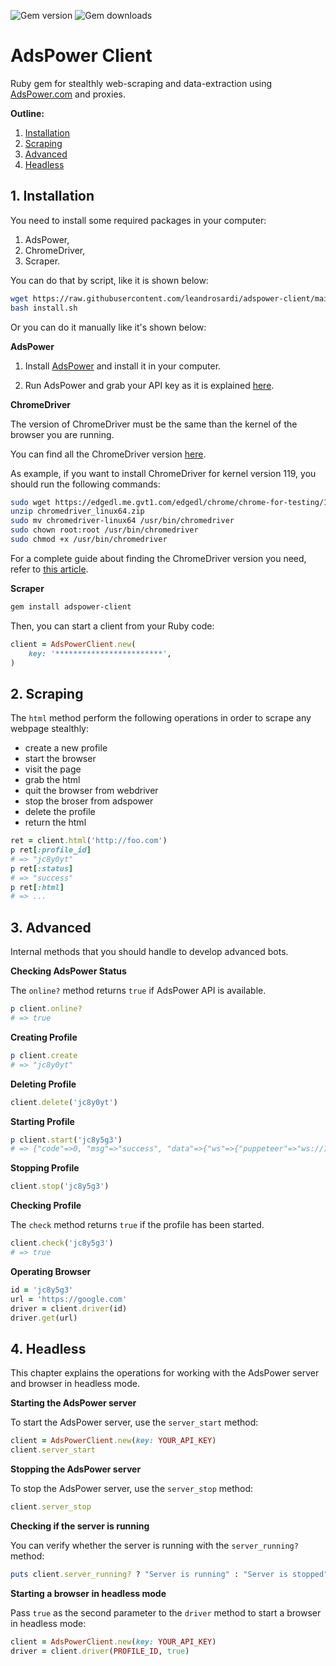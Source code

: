 ![Gem version](https://img.shields.io/gem/v/adspower-client) ![Gem downloads](https://img.shields.io/gem/dt/adspower-client)

# AdsPower Client

Ruby gem for stealthly web-scraping and data-extraction using [AdsPower.com](https://www.adspower.com/) and proxies.

**Outline:**

1. [Installation](#1-installation)
2. [Scraping](#2-scraping)
3. [Advanced](#3-advanced)
4. [Headless](#4-headless)

## 1. Installation

You need to install some required packages in your computer:

1. AdsPower,
2. ChromeDriver,
3. Scraper.

You can do that by script, like it is shown below:

```bash
wget https://raw.githubusercontent.com/leandrosardi/adspower-client/main/install.sh
bash install.sh
```

Or you can do it manually like it's shown below:

**AdsPower**

1. Install [AdsPower](https://www.adspower.com/) and install it in your computer.

2. Run AdsPower and grab your API key as it is explained [here](https://help.adspower.com/docs/UsrbbM).

**ChromeDriver**

The version of ChromeDriver must be the same than the kernel of the browser you are running.

You can find all the ChromeDriver version [here](https://googlechromelabs.github.io/chrome-for-testing/).

As example, if you want to install ChromeDriver for kernel version 119, you should run the following commands:

```bash
sudo wget https://edgedl.me.gvt1.com/edgedl/chrome/chrome-for-testing/116.0.5845.96/linux64/chromedriver-linux64.zip
unzip chromedriver_linux64.zip
sudo mv chromedriver-linux64 /usr/bin/chromedriver
sudo chown root:root /usr/bin/chromedriver
sudo chmod +x /usr/bin/chromedriver
``````

For a complete guide about finding the ChromeDriver version you need, refer to [this article](https://chromedriver.chromium.org/downloads/version-selection).

**Scraper**

```bash
gem install adspower-client
```

Then, you can start a client from your Ruby code:

```ruby
client = AdsPowerClient.new(
    key: '************************',
)
```

## 2. Scraping

The `html` method perform the following operations in order to scrape any webpage stealthly:

- create a new profile
- start the browser
- visit the page
- grab the html
- quit the browser from webdriver
- stop the broser from adspower
- delete the profile
- return the html

```ruby
ret = client.html('http://foo.com')
p ret[:profile_id]
# => "jc8y0yt"
p ret[:status]
# => "success"
p ret[:html]
# => ...
```

## 3. Advanced

Internal methods that you should handle to develop advanced bots.

**Checking AdsPower Status**

The `online?` method returns `true` if AdsPower API is available.

```ruby
p client.online?
# => true
```

**Creating Profile**

```ruby
p client.create
# => "jc8y0yt"
```

**Deleting Profile**

```ruby
client.delete('jc8y0yt')
```

**Starting Profile**

```ruby
p client.start('jc8y5g3')
# => {"code"=>0, "msg"=>"success", "data"=>{"ws"=>{"puppeteer"=>"ws://127.0.0.1:43703/devtools/browser/60e1d880-e4dc-4ae0-a2d3-56d123648299", "selenium"=>"127.0.0.1:43703"}, "debug_port"=>"43703", "webdriver"=>"/home/leandro/.config/adspower_global/cwd_global/chrome_116/chromedriver"}}
```

**Stopping Profile**

```ruby
client.stop('jc8y5g3')
```

**Checking Profile**

The `check` method returns `true` if the profile has been started.

```ruby
client.check('jc8y5g3')
# => true
```

**Operating Browser**

```ruby
id = 'jc8y5g3'
url = 'https://google.com'
driver = client.driver(id)
driver.get(url)
```

## 4. Headless

This chapter explains the operations for working with the AdsPower server and browser in headless mode.

**Starting the AdsPower server**

To start the AdsPower server, use the `server_start` method:

```ruby
client = AdsPowerClient.new(key: YOUR_API_KEY)
client.server_start
```

**Stopping the AdsPower server**

To stop the AdsPower server, use the `server_stop` method:

```ruby
client.server_stop
```

**Checking if the server is running**

You can verify whether the server is running with the `server_running?` method:

```ruby
puts client.server_running? ? "Server is running" : "Server is stopped"
```

**Starting a browser in headless mode**

Pass `true` as the second parameter to the `driver` method to start a browser in headless mode:

```ruby
client = AdsPowerClient.new(key: YOUR_API_KEY)
driver = client.driver(PROFILE_ID, true)
```

